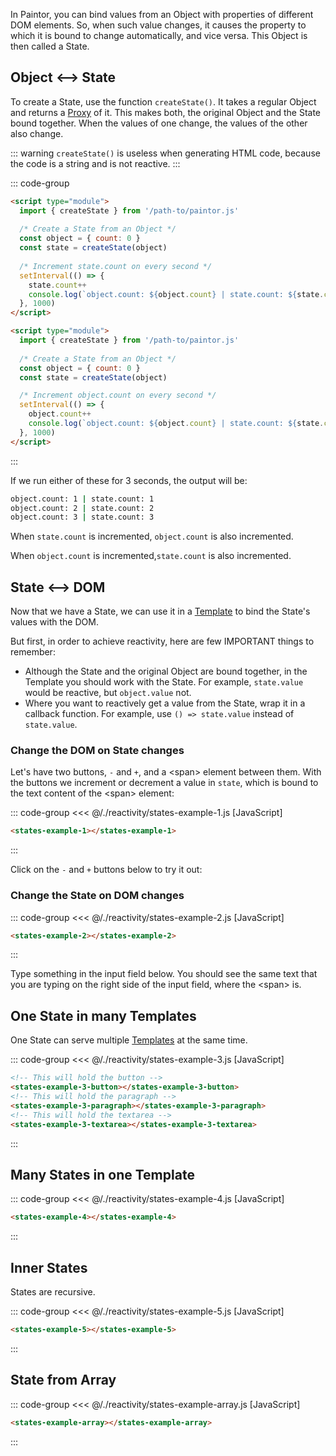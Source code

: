 In Paintor, you can bind values from an Object with properties of different DOM elements.
So, when such value changes, it causes the property to which it is bound to change automatically,
and vice versa. This Object is then called a State.

## Object <--> State

To create a State, use the function `createState()`. It takes a regular Object and returns a
[Proxy](https://developer.mozilla.org/en-US/docs/Web/JavaScript/Reference/Global_Objects/Proxy)
of it. This makes both, the original Object and the State bound together. When the values of one
change, the values of the other also change.

::: warning
`createState()` is useless when generating HTML code, because the code is a string and is not
reactive.
:::

::: code-group
```html [object -> state, increment 'state.count']
<script type="module">
  import { createState } from '/path-to/paintor.js'
  
  /* Create a State from an Object */
  const object = { count: 0 }
  const state = createState(object)
   
  /* Increment state.count on every second */
  setInterval(() => {
    state.count++
    console.log(`object.count: ${object.count} | state.count: ${state.count}`)
  }, 1000)
</script>
```
```html [object -> state, increment 'object.count']
<script type="module">
  import { createState } from '/path-to/paintor.js'
  
  /* Create a State from an Object */
  const object = { count: 0 }
  const state = createState(object)

  /* Increment object.count on every second */
  setInterval(() => {
	object.count++
    console.log(`object.count: ${object.count} | state.count: ${state.count}`)
  }, 1000)
</script>
```
:::

If we run either of these for 3 seconds, the output will be:

```bash
object.count: 1 | state.count: 1
object.count: 2 | state.count: 2
object.count: 3 | state.count: 3
```

When `state.count` is incremented, `object.count` is also incremented.

When `object.count` is incremented,`state.count` is also incremented.

## State <--> DOM

Now that we have a State, we can use it in a [Template](../templates/creating-templates) to bind
the State's values with the DOM.

But first, in order to achieve reactivity, here are few IMPORTANT things to remember:

- Although the State and the original Object are bound together, in the Template you should work
  with the State. For example, `state.value` would be reactive, but `object.value` not.
- Where you want to reactively get a value from the State, wrap it in a callback function. For
  example, use `() => state.value` instead of `state.value`.

### Change the DOM on State changes

Let's have two buttons, `-` and `+`, and a \<span\> element between them. With the buttons we
increment or decrement a value in `state`, which is bound to the text content of the \<span\>
element:

<script> import '/./reactivity/states.js' </script>

::: code-group
<<< @/./reactivity/states-example-1.js [JavaScript]
```html [HTML]
<states-example-1></states-example-1>
```
:::

Click on the `-` and `+` buttons below to try it out:

<div class="example">
  <p></p>
  <states-example-1></states-example-1>
  <p></p>
</div>

### Change the State on DOM changes

::: code-group
<<< @/./reactivity/states-example-2.js [JavaScript]
```html [HTML]
<states-example-2></states-example-2>
```
:::

Type something in the input field below. You should see the same text that you are typing on the
right side of the input field, where the \<span\> is.

<div class="example">
  <p></p>
  <states-example-2></states-example-2>
  <p></p>
</div>

## One State in many Templates

One State can serve multiple [Templates](../templates/creating-templates) at the same time.

::: code-group
<<< @/./reactivity/states-example-3.js [JavaScript]
```html [HTML]
<!-- This will hold the button -->
<states-example-3-button></states-example-3-button>
<!-- This will hold the paragraph -->
<states-example-3-paragraph></states-example-3-paragraph>
<!-- This will hold the textarea -->
<states-example-3-textarea></states-example-3-textarea>
```
:::

<div class="example">
  <p></p>
  <states-example-3-button></states-example-3-button>
  <states-example-3-paragraph></states-example-3-paragraph>
  <states-example-3-textarea></states-example-3-textarea>
  <p></p>
</div>

## Many States in one Template

::: code-group
<<< @/./reactivity/states-example-4.js [JavaScript]
```html [HTML]
<states-example-4></states-example-4>
```
:::

<div class="example">
  <p></p>
  <states-example-4></states-example-4>
  <p></p>
</div>

## Inner States

States are recursive.

::: code-group
<<< @/./reactivity/states-example-5.js [JavaScript]
```html [HTML]
<states-example-5></states-example-5>
```
:::

<div class="example">
  <p></p>
  <states-example-5></states-example-5>
  <p></p>
</div>

## State from Array

::: code-group
<<< @/./reactivity/states-example-array.js [JavaScript]
```html [HTML]
<states-example-array></states-example-array>
```
:::

<div class="example">
  <p></p>
  <states-example-array></states-example-array>
  <p></p>
</div>
